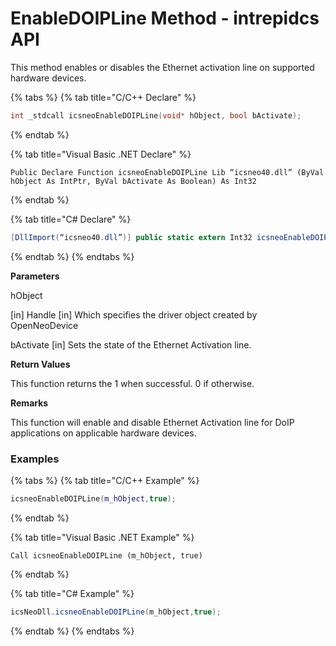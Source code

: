 # EnableDOIPLine Method - intrepidcs API

This method enables or disables the Ethernet activation line on supported hardware devices.

{% tabs %}
{% tab title="C/C++ Declare" %}
```cpp
int _stdcall icsneoEnableDOIPLine(void* hObject, bool bActivate);
```
{% endtab %}

{% tab title="Visual Basic .NET Declare" %}
```vbnet
Public Declare Function icsneoEnableDOIPLine Lib “icsneo40.dll” (ByVal hObject As IntPtr, ByVal bActivate As Boolean) As Int32
```
{% endtab %}

{% tab title="C# Declare" %}
```csharp
[DllImport(“icsneo40.dll”)] public static extern Int32 icsneoEnableDOIPLine(IntPtr hObject, bool bActivate);
```
{% endtab %}
{% endtabs %}

**Parameters**

hObject

\[in] Handle \[in] Which specifies the driver object created by OpenNeoDevice

bActivate \[in] Sets the state of the Ethernet Activation line.

**Return Values**

This function returns the 1 when successful. 0 if otherwise.

**Remarks**

This function will enable and disable Ethernet Activation line for DoIP applications on applicable hardware devices.

### Examples

{% tabs %}
{% tab title="C/C++ Example" %}
```cpp
icsneoEnableDOIPLine(m_hObject,true);
```
{% endtab %}

{% tab title="Visual Basic .NET Example" %}
```vbnet
Call icsneoEnableDOIPLine (m_hObject, true)
```
{% endtab %}

{% tab title="C# Example" %}
```csharp
icsNeoDll.icsneoEnableDOIPLine(m_hObject,true);
```
{% endtab %}
{% endtabs %}
